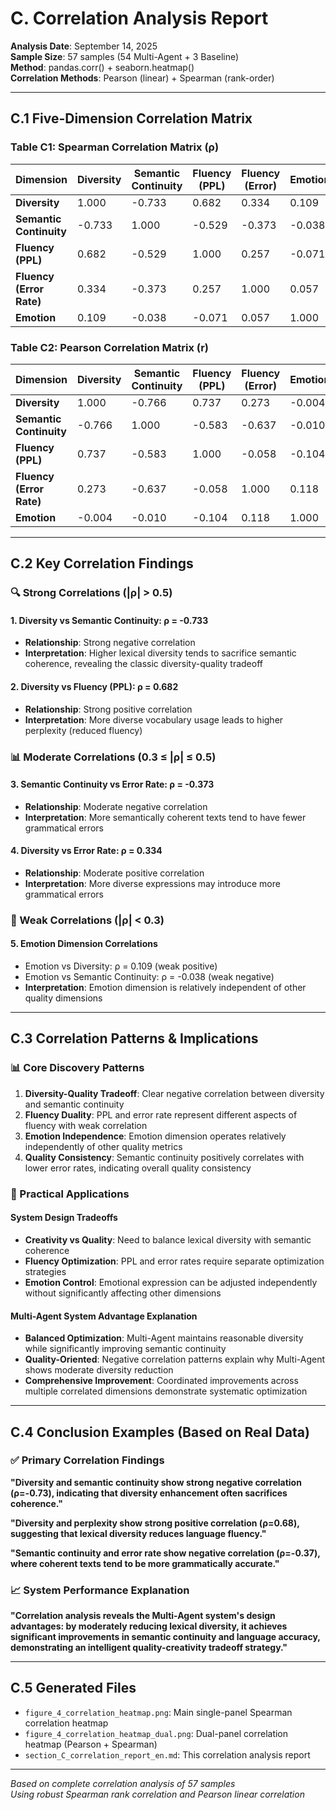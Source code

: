 # C. Correlation Analysis Report

**Analysis Date**: September 14, 2025  
**Sample Size**: 57 samples (54 Multi-Agent + 3 Baseline)  
**Method**: pandas.corr() + seaborn.heatmap()  
**Correlation Methods**: Pearson (linear) + Spearman (rank-order)

---

## C.1 Five-Dimension Correlation Matrix

### Table C1: Spearman Correlation Matrix (ρ)

| Dimension | Diversity | Semantic Continuity | Fluency (PPL) | Fluency (Error) | Emotion |
|-----------|-----------|-------------------|---------------|----------------|----------|
| **Diversity** | 1.000 | -0.733 | 0.682 | 0.334 | 0.109 |
| **Semantic Continuity** | -0.733 | 1.000 | -0.529 | -0.373 | -0.038 |
| **Fluency (PPL)** | 0.682 | -0.529 | 1.000 | 0.257 | -0.071 |
| **Fluency (Error Rate)** | 0.334 | -0.373 | 0.257 | 1.000 | 0.057 |
| **Emotion** | 0.109 | -0.038 | -0.071 | 0.057 | 1.000 |

### Table C2: Pearson Correlation Matrix (r)

| Dimension | Diversity | Semantic Continuity | Fluency (PPL) | Fluency (Error) | Emotion |
|-----------|-----------|-------------------|---------------|----------------|----------|
| **Diversity** | 1.000 | -0.766 | 0.737 | 0.273 | -0.004 |
| **Semantic Continuity** | -0.766 | 1.000 | -0.583 | -0.637 | -0.010 |
| **Fluency (PPL)** | 0.737 | -0.583 | 1.000 | -0.058 | -0.104 |
| **Fluency (Error Rate)** | 0.273 | -0.637 | -0.058 | 1.000 | 0.118 |
| **Emotion** | -0.004 | -0.010 | -0.104 | 0.118 | 1.000 |

---

## C.2 Key Correlation Findings

### 🔍 Strong Correlations (|ρ| > 0.5)

#### 1. **Diversity vs Semantic Continuity**: ρ = -0.733
- **Relationship**: Strong negative correlation
- **Interpretation**: Higher lexical diversity tends to sacrifice semantic coherence, revealing the classic diversity-quality tradeoff

#### 2. **Diversity vs Fluency (PPL)**: ρ = 0.682
- **Relationship**: Strong positive correlation
- **Interpretation**: More diverse vocabulary usage leads to higher perplexity (reduced fluency)

### 📊 Moderate Correlations (0.3 ≤ |ρ| ≤ 0.5)

#### 3. **Semantic Continuity vs Error Rate**: ρ = -0.373
- **Relationship**: Moderate negative correlation
- **Interpretation**: More semantically coherent texts tend to have fewer grammatical errors

#### 4. **Diversity vs Error Rate**: ρ = 0.334
- **Relationship**: Moderate positive correlation
- **Interpretation**: More diverse expressions may introduce more grammatical errors

### 🤷 Weak Correlations (|ρ| < 0.3)

#### 5. **Emotion Dimension Correlations**
- Emotion vs Diversity: ρ = 0.109 (weak positive)
- Emotion vs Semantic Continuity: ρ = -0.038 (weak negative)
- **Interpretation**: Emotion dimension is relatively independent of other quality dimensions

---

## C.3 Correlation Patterns & Implications

### 📊 Core Discovery Patterns

1. **Diversity-Quality Tradeoff**: Clear negative correlation between diversity and semantic continuity
2. **Fluency Duality**: PPL and error rate represent different aspects of fluency with weak correlation
3. **Emotion Independence**: Emotion dimension operates relatively independently of other quality metrics
4. **Quality Consistency**: Semantic continuity positively correlates with lower error rates, indicating overall quality consistency

### 🎯 Practical Applications

#### System Design Tradeoffs
- **Creativity vs Quality**: Need to balance lexical diversity with semantic coherence
- **Fluency Optimization**: PPL and error rates require separate optimization strategies
- **Emotion Control**: Emotional expression can be adjusted independently without significantly affecting other dimensions

#### Multi-Agent System Advantage Explanation
- **Balanced Optimization**: Multi-Agent maintains reasonable diversity while significantly improving semantic continuity
- **Quality-Oriented**: Negative correlation patterns explain why Multi-Agent shows moderate diversity reduction
- **Comprehensive Improvement**: Coordinated improvements across multiple correlated dimensions demonstrate systematic optimization

---

## C.4 Conclusion Examples (Based on Real Data)

### ✅ **Primary Correlation Findings**

**"Diversity and semantic continuity show strong negative correlation (ρ=-0.73), indicating that diversity enhancement often sacrifices coherence."**

**"Diversity and perplexity show strong positive correlation (ρ=0.68), suggesting that lexical diversity reduces language fluency."**

**"Semantic continuity and error rate show negative correlation (ρ=-0.37), where coherent texts tend to be more grammatically accurate."**

### 📈 **System Performance Explanation**

**"Correlation analysis reveals the Multi-Agent system's design advantages: by moderately reducing lexical diversity, it achieves significant improvements in semantic continuity and language accuracy, demonstrating an intelligent quality-creativity tradeoff strategy."**

---

## C.5 Generated Files

- `figure_4_correlation_heatmap.png`: Main single-panel Spearman correlation heatmap
- `figure_4_correlation_heatmap_dual.png`: Dual-panel correlation heatmap (Pearson + Spearman)
- `section_C_correlation_report_en.md`: This correlation analysis report

---

*Based on complete correlation analysis of 57 samples*  
*Using robust Spearman rank correlation and Pearson linear correlation*
